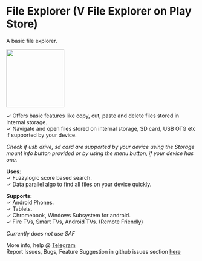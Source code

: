 # File Explorer (V File Explorer on Play Store)  
A basic file explorer.  

<!-- [![Get it on Google Play](https://play.google.com/intl/en_us/badges/images/badge_new.png)](https://play.google.com/store/apps/details?id=visnkmr.apps.filexplorer) -->
[<img src="https://images-na.ssl-images-amazon.com/images/G/01/mobile-apps/devportal2/res/images/amazon-appstore-badge-english-white.png" data-canonical-src="" alt-text="" width="153" />](https://www.amazon.com/gp/mas/dl/android?p=visnkmr.apps.filexplorer)  
  
✓ Offers basic features like copy, cut, paste and delete files stored in Internal storage.  
✓ Navigate and open files stored on internal storage, SD card, USB OTG etc if supported by your device.  
  
*Check if usb drive, sd card are supported by your device using the Storage mount info button provided or by using the menu button, if your device has one.*
<!-- Transfer, Manage files on your android (Internal Storage, External Storage) using any web browser. -->
  
**Uses:**  
✓ Fuzzylogic score based search.  
✓ Data parallel algo to find all files on your device quickly.
  
**Supports:**  
✓ Android Phones.  
✓ Tablets.  
✓ Chromebook, Windows Subsystem for android.  
✓ Fire TVs, Smart TVs, Android TVs. (Remote Friendly)  
  
*Currently does not use SAF*   
  
More info, help @ [Telegram](https://vishnunkmr.t.me)  
Report Issues, Bugs, Feature Suggestion in github issues section [here](https://github.com/visnkmr/backgroundappslist/issues)
